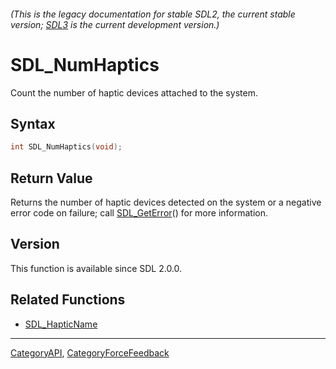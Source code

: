 ###### (This is the legacy documentation for stable SDL2, the current stable version; [SDL3](https://wiki.libsdl.org/SDL3/) is the current development version.)
# SDL_NumHaptics

Count the number of haptic devices attached to the system.

## Syntax

```c
int SDL_NumHaptics(void);

```

## Return Value

Returns the number of haptic devices detected on the system or a negative
error code on failure; call [SDL_GetError](SDL_GetError)() for more
information.

## Version

This function is available since SDL 2.0.0.

## Related Functions

* [SDL_HapticName](SDL_HapticName)

----
[CategoryAPI](CategoryAPI), [CategoryForceFeedback](CategoryForceFeedback)

